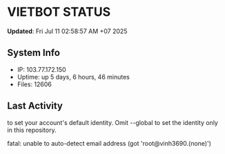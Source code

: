 # VIETBOT STATUS
**Updated**: Fri Jul 11 02:58:57 AM +07 2025

## System Info
- IP: 103.77.172.150
- Uptime: up 5 days, 6 hours, 46 minutes
- Files: 12606

## Last Activity

to set your account's default identity.
Omit --global to set the identity only in this repository.

fatal: unable to auto-detect email address (got 'root@vinh3690.(none)')
